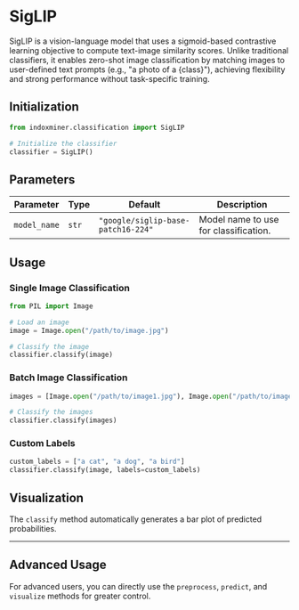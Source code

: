 # SigLIP

SigLIP is a vision-language model that uses a sigmoid-based contrastive learning objective to compute text-image similarity scores. Unlike traditional classifiers, it enables zero-shot image classification by matching images to user-defined text prompts (e.g., "a photo of a &#123;class&#125;"), achieving flexibility and strong performance without task-specific training.

## Initialization

```python
from indoxminer.classification import SigLIP

# Initialize the classifier
classifier = SigLIP()
```

## Parameters

| Parameter    | Type  | Default                            | Description                           |
| ------------ | ----- | ---------------------------------- | ------------------------------------- |
| `model_name` | `str` | `"google/siglip-base-patch16-224"` | Model name to use for classification. |

## Usage

### Single Image Classification

```python
from PIL import Image

# Load an image
image = Image.open("/path/to/image.jpg")

# Classify the image
classifier.classify(image)
```

### Batch Image Classification

```python
images = [Image.open("/path/to/image1.jpg"), Image.open("/path/to/image2.jpg")]

# Classify the images
classifier.classify(images)
```

### Custom Labels

```python
custom_labels = ["a cat", "a dog", "a bird"]
classifier.classify(image, labels=custom_labels)
```

## Visualization

The `classify` method automatically generates a bar plot of predicted probabilities.

---

## Advanced Usage

For advanced users, you can directly use the `preprocess`, `predict`, and `visualize` methods for greater control.

```

```
